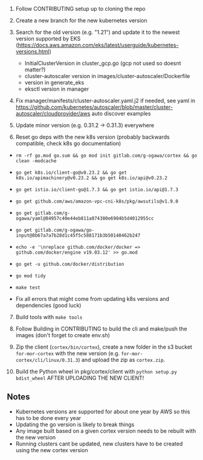 

1. Follow CONTRIBUTING setup up to cloning the repo

2. Create a new branch for the new kubernetes version

3. Search for the old version (e.g. "1.21") and update it to the newest version supported by EKS (https://docs.aws.amazon.com/eks/latest/userguide/kubernetes-versions.html)
    - InitialClusterVersion in cluster_gcp.go (gcp not used so doesnt matter?)
    - cluster-autoscaler version in images/cluster-autoscaler/Dockerfile
    - version in generate_eks
    - eksctl version in manager

4. Fix manager/manifests/cluster-autoscaler.yaml.j2 if needed, see yaml in https://github.com/kubernetes/autoscaler/blob/master/cluster-autoscaler/cloudprovider/aws auto discover examples

5. Update minor version (e.g. 0.31.2 -> 0.31.3) everywhere

6. Reset go deps with the new k8s version (probably backwards compatible, check k8s go documentation)

 - `rm -rf go.mod go.sum && go mod init gitlab.com/g-ogawa/cortex && go clean -modcache`
 - `go get k8s.io/client-go@v0.23.2 && go get k8s.io/apimachinery@v0.23.2 && go get k8s.io/api@v0.23.2`
 - `go get istio.io/client-go@1.7.3 && go get istio.io/api@1.7.3`
 - `go get github.com/aws/amazon-vpc-cni-k8s/pkg/awsutils@v1.9.0`
 - `go get gitlab.com/g-ogawa/yaml@84957c40e44eb811a074380e6904b5d4012955cc`
 - `go get gitlab.com/g-ogawa/go-input@8b67a7a7b28d1c45f5c588171b3b50148462b247`
 - `echo -e '\nreplace github.com/docker/docker => github.com/docker/engine v19.03.12' >> go.mod`
 - `go get -u github.com/docker/distribution`
 - `go mod tidy`
 - `make test`

 - Fix all errors that might come from updating k8s versions and dependencies (good luck)


7. Build tools with `make tools`

8. Follow Building in CONTRIBUTING to build the cli and make/push the images (don't forget to create env.sh)

9. Zip the client (`cortex/bin/cortex`), create a new folder in the s3 bucket `for-mor-cortex` with the new version  (e.g. `for-mor-cortex/cli/linux/0.31.3`) and upload the zip as `cortex.zip`.

10. Build the Python wheel in pkg/cortex/client with `python setup.py bdist_wheel` AFTER UPLOADING THE NEW CLIENT!



## Notes

- Kubernetes versions are supported for about one year by AWS so this has to be done every year
- Updating the go version is likely to break things
- Any image built based on a given cortex version needs to be rebuilt with the new version
- Running clusters cant be updated, new clusters have to be created using the new cortex version